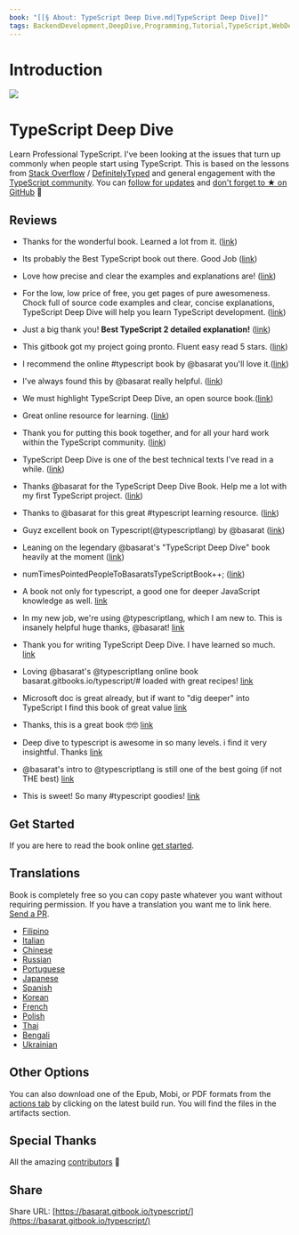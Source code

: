```yaml
---
book: "[[§ About꞉ TypeScript Deep Dive.md|TypeScript Deep Dive]]"
tags: BackendDevelopment,DeepDive,Programming,Tutorial,TypeScript,WebDevelopment
---
```


# Introduction

[![](.c182e5f8)](https://www.youtube.com/@basarat)

# TypeScript Deep Dive

Learn Professional TypeScript. I've been looking at the issues that turn up commonly when people start using TypeScript. This is based on the lessons from [Stack Overflow](http://stackoverflow.com/tags/typescript/topusers) / [DefinitelyTyped](https://github.com/DefinitelyTyped/) and general engagement with the [TypeScript community](https://github.com/TypeStrong/). You can [follow for updates](https://twitter.com/basarat) and [don't forget to ★ on GitHub](https://github.com/basarat/typescript-book) 🌹

## Reviews

- Thanks for the wonderful book. Learned a lot from it. ([link](https://www.gitbook.com/book/basarat/typescript/discussions/21#comment-1468279131934))
- Its probably the Best TypeScript book out there. Good Job ([link](https://twitter.com/thelondonjs/status/756419561570852864))
- Love how precise and clear the examples and explanations are! ([link](https://twitter.com/joe_mighty/status/758290957280346112))
- For the low, low price of free, you get pages of pure awesomeness. Chock full of source code examples and clear, concise explanations, TypeScript Deep Dive will help you learn TypeScript development. ([link](https://www.nativescript.org/blog/details/free-book-typescript-deep-dive))
- Just a big thank you! **Best TypeScript 2 detailed explanation!** ([link](https://www.gitbook.com/book/basarat/typescript/discussions/38))
- This gitbook got my project going pronto. Fluent easy read 5 stars. ([link](https://twitter.com/thebabellion/status/779888195559235584))
- I recommend the online #typescript book by @basarat you'll love it.([link](https://twitter.com/markpieszak/status/788099306590969860))
- I've always found this by @basarat really helpful. ([link](https://twitter.com/Brocco/status/789887640656945152))
- We must highlight TypeScript Deep Dive, an open source book.([link](https://www.siliconrepublic.com/enterprise/typescript-programming-javascript))
- Great online resource for learning. ([link](https://twitter.com/rdfuhr/status/790193307708076035))
- Thank you for putting this book together, and for all your hard work within the TypeScript community. ([link](https://github.com/basarat/typescript-book/pull/183#issuecomment-257799713))
- TypeScript Deep Dive is one of the best technical texts I've read in a while. ([link](https://twitter.com/borekb/status/794287092272599040))
- Thanks @basarat for the TypeScript Deep Dive Book. Help me a lot with my first TypeScript project. ([link](https://twitter.com/betolinck/status/797901548562960384))
- Thanks to @basarat for this great #typescript learning resource. ([link](https://twitter.com/markuse1501/status/799116176815230976))
- Guyz excellent book on Typescript(@typescriptlang) by @basarat ([link](https://twitter.com/deeinlove/status/813245965507260417))
- Leaning on the legendary @basarat's "TypeScript Deep Dive" book heavily at the moment ([link](https://twitter.com/sitapati/status/814379404956532737))
- numTimesPointedPeopleToBasaratsTypeScriptBook++; ([link](https://twitter.com/brocco/status/814227741696462848))
- A book not only for typescript, a good one for deeper JavaScript knowledge as well. [link](https://www.gitbook.com/book/basarat/typescript/discussions/59)
- In my new job, we're using @typescriptlang, which I am new to. This is insanely helpful huge thanks, @basarat! [link](https://twitter.com/netchkin/status/855339390566096896)
- Thank you for writing TypeScript Deep Dive. I have learned so much. [link](https://twitter.com/buctwbzs/status/857198618704355328?refsrc=email&s=11)
- Loving @basarat's @typescriptlang online book basarat.gitbooks.io/typescript/# loaded with great recipes! [link](https://twitter.com/ericliprandi/status/857608837309677568)
- Microsoft doc is great already, but if want to "dig deeper" into TypeScript I find this book of great value [link](https://twitter.com/caludio/status/876729910550831104)
- Thanks, this is a great book 🤓🤓 [link](https://twitter.com/jjwonmin/status/885666375548547073)
- Deep dive to typescript is awesome in so many levels. i find it very insightful. Thanks [link](https://twitter.com/orenmizr/status/891083492787970053)
- @basarat's intro to @typescriptlang is still one of the best going (if not THE best) [link](https://twitter.com/stevealee/status/953953255968698368)

- This is sweet! So many #typescript goodies! [link](https://twitter.com/pauliescanlon/status/989898852474998784)

## Get Started

If you are here to read the book online [get started](https://basarat.gitbook.io/typescript/getting-started).

## Translations

Book is completely free so you can copy paste whatever you want without requiring permission. If you have a translation you want me to link here. [Send a PR](https://github.com/basarat/typescript-book/edit/master/README.md).

- [Filipino](https://github.com/themarshann/typescript-book-fil)
- [Italian](https://github.com/TizioFittizio/typescript-book)
- [Chinese](https://github.com/jkchao/typescript-book-chinese)
- [Russian](https://github.com/etroynov/typescript-book)
- [Portuguese](https://github.com/overlineink/typescript-book)
- [Japanese](https://github.com/yohamta/typescript-book)
- [Spanish](https://github.com/melissarofman/typescript-book)
- [Korean](https://github.com/radlohead/typescript-book)
- [French](https://github.com/HachemiH/typescript-book)
- [Polish](https://github.com/mbiesiad/typescript-book/tree/pl_PL)
- [Thai](https://github.com/futurouz/typescript-book)
- [Bengali](https://github.com/Acesif/typescript-book)
- [Ukrainian](https://github.com/ArtfulBits/typescript-book)

## Other Options

You can also download one of the Epub, Mobi, or PDF formats from the [actions tab](https://github.com/basarat/typescript-book/actions) by clicking on the latest build run. You will find the files in the artifacts section.

## Special Thanks

All the amazing [contributors](https://github.com/basarat/typescript-book/graphs/contributors) 🌹

## Share

Share URL: [https://basarat.gitbook.io/typescript/](https://basarat.gitbook.io/typescript/)